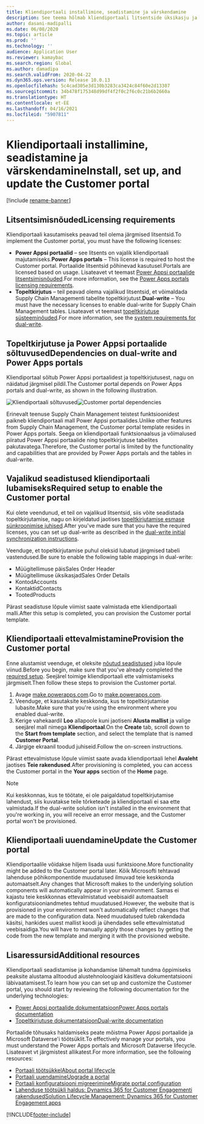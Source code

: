 ```yaml
---
title: Kliendiportaali installimine, seadistamine ja värskendamine
description: See teema hõlmab kliendiportaali litsentside üksikasju ja seadistamise juhiseid.
author: dasani-madipalli
ms.date: 06/08/2020
ms.topic: article
ms.prod: ''
ms.technology: ''
audience: Application User
ms.reviewer: kamaybac
ms.search.region: Global
ms.author: damadipa
ms.search.validFrom: 2020-04-22
ms.dyn365.ops.version: Release 10.0.13
ms.openlocfilehash: 5c4cad305e3d130b3283ca3424c84f60e2d13307
ms.sourcegitcommit: 34b478f175348d99df4f2f0c2f6c0c21b6b2660a
ms.translationtype: HT
ms.contentlocale: et-EE
ms.lasthandoff: 04/16/2021
ms.locfileid: "5907811"
---
```

# <a name="install-set-up-and-update-the-customer-portal"></a><span data-ttu-id="e4133-103">Kliendiportaali installimine, seadistamine ja värskendamine</span><span class="sxs-lookup"><span data-stu-id="e4133-103">Install, set up, and update the Customer portal</span></span>

[!include [rename-banner](~/includes/cc-data-platform-banner.md)]

## <a name="licensing-requirements"></a><span data-ttu-id="e4133-104">Litsentsimisnõuded</span><span class="sxs-lookup"><span data-stu-id="e4133-104">Licensing requirements</span></span>

<span data-ttu-id="e4133-105">Kliendiportaali kasutamiseks peavad teil olema järgmised litsentsid.</span><span class="sxs-lookup"><span data-stu-id="e4133-105">To implement the Customer portal, you must have the following licenses:</span></span>

- <span data-ttu-id="e4133-106">**Power Appsi portaalid** – see litsents on vajalik kliendiportaali majutamiseks.</span><span class="sxs-lookup"><span data-stu-id="e4133-106">**Power Apps portals** – This license is required to host the Customer portal.</span></span> <span data-ttu-id="e4133-107">Portaalide litsentsid põhinevad kasutusel.</span><span class="sxs-lookup"><span data-stu-id="e4133-107">Portals are licensed based on usage.</span></span> <span data-ttu-id="e4133-108">Lisateavet vt teemast [Power Appsi portaalide litsentsimisnõuded](/power-platform/admin/powerapps-flow-licensing-faq#portals).</span><span class="sxs-lookup"><span data-stu-id="e4133-108">For more information, see the [Power Apps portals licensing requirements](/power-platform/admin/powerapps-flow-licensing-faq#portals).</span></span>
- <span data-ttu-id="e4133-109">**Topeltkirjutus** – teil peavad olema vajalikud litsentsid, et võimaldada Supply Chain Managementi tabelite topeltkirjutust.</span><span class="sxs-lookup"><span data-stu-id="e4133-109">**Dual-write** – You must have the necessary licenses to enable dual-write for Supply Chain Management tables.</span></span> <span data-ttu-id="e4133-110">Lisateavet vt teemast [topeltkirjutuse süsteeminõuded](../../fin-ops-core/dev-itpro/data-entities/dual-write/dual-write-system-req.md).</span><span class="sxs-lookup"><span data-stu-id="e4133-110">For more information, see the [system requirements for dual-write](../../fin-ops-core/dev-itpro/data-entities/dual-write/dual-write-system-req.md).</span></span>

## <a name="dependencies-on-dual-write-and-power-apps-portals"></a><span data-ttu-id="e4133-111">Topeltkirjutuse ja Power Appsi portaalide sõltuvused</span><span class="sxs-lookup"><span data-stu-id="e4133-111">Dependencies on dual-write and Power Apps portals</span></span>

<span data-ttu-id="e4133-112">Kliendiportaal sõltub Power Appsi portaalidest ja topeltkirjutusest, nagu on näidatud järgmisel pildil.</span><span class="sxs-lookup"><span data-stu-id="e4133-112">The Customer portal depends on Power Apps portals and dual-write, as shown in the following illustration.</span></span>

<span data-ttu-id="e4133-113">![Kliendiportaali sõltuvused](media/customer-portal-elements.png "Kliendiportaali sõltuvused")</span><span class="sxs-lookup"><span data-stu-id="e4133-113">![Customer portal dependencies](media/customer-portal-elements.png "Customer portal dependencies")</span></span>

<span data-ttu-id="e4133-114">Erinevalt teenuse Supply Chain Management teistest funktsioonidest paikneb kliendiportaali mall Power Appsi portaalides.</span><span class="sxs-lookup"><span data-stu-id="e4133-114">Unlike other features from Supply Chain Management, the Customer portal template resides in Power Apps portals.</span></span> <span data-ttu-id="e4133-115">Seega on kliendiportaali funktsionaalsus ja võimalused piiratud Power Appsi portaalide ning topeltkirjutuse tabelites pakutavatega.</span><span class="sxs-lookup"><span data-stu-id="e4133-115">Therefore, the Customer portal is limited by the functionality and capabilities that are provided by Power Apps portals and the tables in dual-write.</span></span>

## <a name="required-setup-to-enable-the-customer-portal"></a><a name="required-setup"></a><span data-ttu-id="e4133-116">Vajalikud seadistused kliendiportaali lubamiseks</span><span class="sxs-lookup"><span data-stu-id="e4133-116">Required setup to enable the Customer portal</span></span>

<span data-ttu-id="e4133-117">Kui olete veendunud, et teil on vajalikud litsentsid, siis võite seadistada topeltkirjutamise, nagu on kirjeldatud jaotises [topeltkirjutamise esmase sünkroonimise juhised](/dynamics365/supply-chain/sales-marketing/enable-entity-map).</span><span class="sxs-lookup"><span data-stu-id="e4133-117">After you've made sure that you have the required licenses, you can set up dual-write as described in the [dual-write initial synchronization instructions](/dynamics365/supply-chain/sales-marketing/enable-entity-map).</span></span>

<span data-ttu-id="e4133-118">Veenduge, et topeltkirjutamise puhul oleksid lubatud järgmised tabeli vastendused.</span><span class="sxs-lookup"><span data-stu-id="e4133-118">Be sure to enable the following table mappings in dual-write:</span></span>

- <span data-ttu-id="e4133-119">Müügitellimuse päis</span><span class="sxs-lookup"><span data-stu-id="e4133-119">Sales Order Header</span></span>
- <span data-ttu-id="e4133-120">Müügitellimuse üksikasjad</span><span class="sxs-lookup"><span data-stu-id="e4133-120">Sales Order Details</span></span>
- <span data-ttu-id="e4133-121">Kontod</span><span class="sxs-lookup"><span data-stu-id="e4133-121">Accounts</span></span>
- <span data-ttu-id="e4133-122">Kontaktid</span><span class="sxs-lookup"><span data-stu-id="e4133-122">Contacts</span></span>
- <span data-ttu-id="e4133-123">Tooted</span><span class="sxs-lookup"><span data-stu-id="e4133-123">Products</span></span>

<span data-ttu-id="e4133-124">Pärast seadistuse lõpule viimist saate valmistada ette kliendiportaali malli.</span><span class="sxs-lookup"><span data-stu-id="e4133-124">After this setup is completed, you can provision the Customer portal template.</span></span>

## <a name="provision-the-customer-portal"></a><span data-ttu-id="e4133-125">Kliendiportaali ettevalmistamine</span><span class="sxs-lookup"><span data-stu-id="e4133-125">Provision the Customer portal</span></span>

<span data-ttu-id="e4133-126">Enne alustamist veenduge, et oleksite [nõutud seadistused](#required-setup) juba lõpule viinud.</span><span class="sxs-lookup"><span data-stu-id="e4133-126">Before you begin, make sure that you've already completed the [required setup](#required-setup).</span></span> <span data-ttu-id="e4133-127">Seejärel toimige kliendiportaali ette valmistamiseks järgmiselt.</span><span class="sxs-lookup"><span data-stu-id="e4133-127">Then follow these steps to provision the Customer portal.</span></span>

1. <span data-ttu-id="e4133-128">Avage [make.powerapps.com](https://make.powerapps.com/).</span><span class="sxs-lookup"><span data-stu-id="e4133-128">Go to [make.powerapps.com](https://make.powerapps.com/).</span></span>
2. <span data-ttu-id="e4133-129">Veenduge, et kasutaksite keskkonda, kus te topeltkirjutamise lubasite.</span><span class="sxs-lookup"><span data-stu-id="e4133-129">Make sure that you're using the environment where you enabled dual-write.</span></span>
3. <span data-ttu-id="e4133-130">Kerige vahekaardil **Loo** allapoole kuni jaotiseni **Alusta mallist** ja valige seejärel mall nimega **Kliendiportaal**.</span><span class="sxs-lookup"><span data-stu-id="e4133-130">On the **Create** tab, scroll down to the **Start from template** section, and select the template that is named **Customer Portal**.</span></span>
4. <span data-ttu-id="e4133-131">Järgige ekraanil toodud juhiseid.</span><span class="sxs-lookup"><span data-stu-id="e4133-131">Follow the on-screen instructions.</span></span>

<span data-ttu-id="e4133-132">Pärast ettevalmistuse lõpule viimist saate avada kliendiportaali lehel **Avaleht** jaotises **Teie rakendused**.</span><span class="sxs-lookup"><span data-stu-id="e4133-132">After provisioning is completed, you can access the Customer portal in the **Your apps** section of the **Home** page.</span></span>

> [!NOTE]
> <span data-ttu-id="e4133-133">Kui keskkonnas, kus te töötate, ei ole paigaldatud topeltkirjutamise lahendust, siis kuvatakse teile tõrketeade ja kliendiportaali ei saa ette valmistada.</span><span class="sxs-lookup"><span data-stu-id="e4133-133">If the dual-write solution isn't installed in the environment that you're working in, you will receive an error message, and the Customer portal won't be provisioned.</span></span>

## <a name="update-the-customer-portal"></a><span data-ttu-id="e4133-134">Kliendiportaali uuendamine</span><span class="sxs-lookup"><span data-stu-id="e4133-134">Update the Customer portal</span></span>

<span data-ttu-id="e4133-135">Kliendiportaalile võidakse hiljem lisada uusi funktsioone.</span><span class="sxs-lookup"><span data-stu-id="e4133-135">More functionality might be added to the Customer portal later.</span></span> <span data-ttu-id="e4133-136">Kõik Microsofti tehtavad lahenduse põhikomponentide muudatused ilmuvad teie keskkonda automaatselt.</span><span class="sxs-lookup"><span data-stu-id="e4133-136">Any changes that Microsoft makes to the underlying solution components will automatically appear in your environment.</span></span> <span data-ttu-id="e4133-137">Samas ei kajastu teie keskkonnas ettevalmistatud veebisaidil automaatselt konfiguratsiooniandmetes tehtud muudatused.</span><span class="sxs-lookup"><span data-stu-id="e4133-137">However, the website that is provisioned in your environment won't automatically reflect changes that are made to the configuration data.</span></span> <span data-ttu-id="e4133-138">Need muudatused tuleb rakendada käsitsi, hankides uuest mallist koodi ja ühendades selle ettevalmistatud veebisaidiga.</span><span class="sxs-lookup"><span data-stu-id="e4133-138">You will have to manually apply those changes by getting the code from the new template and merging it with the provisioned website.</span></span>

## <a name="additional-resources"></a><span data-ttu-id="e4133-139">Lisaressursid</span><span class="sxs-lookup"><span data-stu-id="e4133-139">Additional resources</span></span>

<span data-ttu-id="e4133-140">Kliendiportaali seadistamise ja kohandamise lähemalt tundma õppimiseks peaksite alustama alltoodud alustehnoloogiaid käsitleva dokumentatsiooni läbivaatamisest.</span><span class="sxs-lookup"><span data-stu-id="e4133-140">To learn how you can set up and customize the Customer portal, you should start by reviewing the following documentation for the underlying technologies:</span></span>

- [<span data-ttu-id="e4133-141">Power Appsi portaalide dokumentatsioon</span><span class="sxs-lookup"><span data-stu-id="e4133-141">Power Apps portals documentation</span></span>](/powerapps/maker/portals/overview)
- [<span data-ttu-id="e4133-142">Topeltkirjutuse dokumentatsioon</span><span class="sxs-lookup"><span data-stu-id="e4133-142">Dual-write documentation</span></span>](../../fin-ops-core/dev-itpro/data-entities/dual-write/dual-write-home-page.md)

<span data-ttu-id="e4133-143">Portaalide tõhusaks haldamiseks peate mõistma Power Appsi portaalide ja Microsoft Dataverse'i töötsüklit.</span><span class="sxs-lookup"><span data-stu-id="e4133-143">To effectively manage your portals, you must understand the Power Apps portals and Microsoft Dataverse lifecycle.</span></span> <span data-ttu-id="e4133-144">Lisateavet vt järgmistest allikatest.</span><span class="sxs-lookup"><span data-stu-id="e4133-144">For more information, see the following resources:</span></span>

- [<span data-ttu-id="e4133-145">Portaali töötsükkel</span><span class="sxs-lookup"><span data-stu-id="e4133-145">About portal lifecycle</span></span>](/powerapps/maker/portals/admin/portal-lifecycle)
- [<span data-ttu-id="e4133-146">Portaali uuendamine</span><span class="sxs-lookup"><span data-stu-id="e4133-146">Upgrade a portal</span></span>](/powerapps/maker/portals/admin/upgrade-portal)
- [<span data-ttu-id="e4133-147">Portaali konfiguratsiooni migreerimine</span><span class="sxs-lookup"><span data-stu-id="e4133-147">Migrate portal configuration</span></span>](/powerapps/maker/portals/admin/migrate-portal-configuration)
- [<span data-ttu-id="e4133-148">Lahenduse töötsükli haldus: Dynamics 365 for Customer Engagementi rakendused</span><span class="sxs-lookup"><span data-stu-id="e4133-148">Solution Lifecycle Management: Dynamics 365 for Customer Engagement apps</span></span>](https://www.microsoft.com/download/details.aspx?id=57777)


[!INCLUDE[footer-include](../../includes/footer-banner.md)]